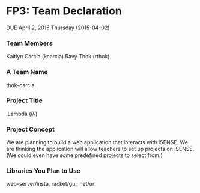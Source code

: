 # FP3: Team Declaration
DUE April 2, 2015 Thursday (2015-04-02)

### Team Members
Kaitlyn Carcia (kcarcia)
Ravy Thok (rthok)

### A Team Name
thok-carcia

### Project Title
iLambda (iλ)

### Project Concept
We are planning to build a web application that interacts with iSENSE. We are thinking the application will allow teachers to set up projects on iSENSE. (We could even have some predefined projects to select from.)

### Libraries You Plan to Use 
web-server/insta, racket/gui, net/url

